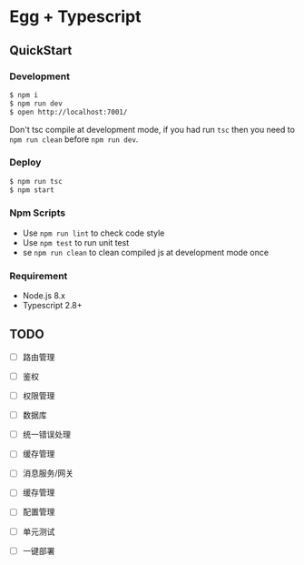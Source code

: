 # Egg + Typescript

## QuickStart

### Development

```bash
$ npm i
$ npm run dev
$ open http://localhost:7001/
```

Don't tsc compile at development mode, if you had run `tsc` then you need to `npm run clean` before `npm run dev`.

### Deploy

```bash
$ npm run tsc
$ npm start
```

### Npm Scripts

- Use `npm run lint` to check code style
- Use `npm test` to run unit test
- se `npm run clean` to clean compiled js at development mode once

### Requirement

- Node.js 8.x
- Typescript 2.8+


## TODO

- [ ] 路由管理  
- [ ] 鉴权  
- [ ] 权限管理  
- [ ] 数据库  
- [ ] 统一错误处理  
- [ ] 缓存管理  
- [ ] 消息服务/网关  
- [ ] 缓存管理  
- [ ] 配置管理  
- [ ] 单元测试  
- [ ] 一键部署  

